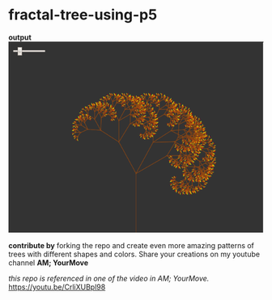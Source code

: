# fractal-tree-using-p5

**output**
![alt text](img.png)

**contribute by**
forking the repo and create even more amazing patterns of trees with different shapes and colors.
Share your creations on my youtube channel **AM; YourMove**

*this repo is referenced in one of the video in AM; YourMove.*
https://youtu.be/CrliXUBpl98
